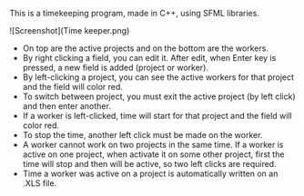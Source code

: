 This is a timekeeping program, made in C++, using SFML libraries.

![Screenshot](Time keeper.png)

- On top are the active projects and on the bottom are the workers.
- By right clicking a field, you can edit it. After edit, when Enter key is pressed, a new field is added (project or worker).
- By left-clicking a project, you can see the active workers for that project and the field will color red.
- To switch between project, you must exit the active project (by left click) and then enter another.
- If a worker is left-clicked, time will start for that project and the field will color red.
- To stop the time, another left click must be made on the worker.
- A worker cannot work on two projects in the same time. If a worker is active on one project, when activate it on some other
project, first the time will stop and then will be active, so two left clicks are required.
- Time a worker was active on a project is automatically written on an .XLS file.
